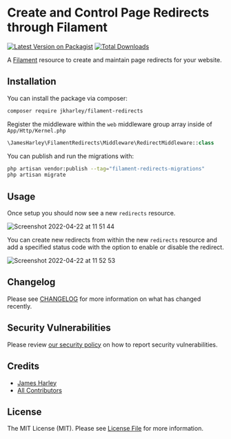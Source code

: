# Create and Control Page Redirects through Filament 

[![Latest Version on Packagist](https://img.shields.io/packagist/v/jkharley/filament-redirects.svg?style=flat-square)](https://packagist.org/packages/:vendor_slug/:package_slug)
[![Total Downloads](https://img.shields.io/packagist/dt/jkharley/filament-redirects.svg?style=flat-square)](https://packagist.org/packages/jkharley/filament-redirects)

A [Filament](https://filamentphp.com/) resource to create and maintain page redirects for your website.

## Installation

You can install the package via composer:

```bash
composer require jkharley/filament-redirects
```

Register the middleware within the `web` middleware group array inside of `App/Http/Kernel.php`
```php
\JamesHarley\FilamentRedirects\Middleware\RedirectMiddleware::class
```

You can publish and run the migrations with:

```bash
php artisan vendor:publish --tag="filament-redirects-migrations"
php artisan migrate
```

## Usage
Once setup you should now see a new `redirects` resource.

![Screenshot 2022-04-22 at 11 51 44](https://user-images.githubusercontent.com/27085725/164701067-1faeb7f9-b7b7-4a05-a057-8de085c28430.png)

You can create new redirects from within the new `redirects` resource and add a specified status code with the option to enable or disable the redirect.

![Screenshot 2022-04-22 at 11 52 53](https://user-images.githubusercontent.com/27085725/164701219-57b173c7-04e3-4ef4-8a47-ea992d6c718b.png)

## Changelog

Please see [CHANGELOG](CHANGELOG.md) for more information on what has changed recently.

## Security Vulnerabilities

Please review [our security policy](../../security/policy) on how to report security vulnerabilities.

## Credits

- [James Harley](https://github.com/jkharley)
- [All Contributors](../../contributors)

## License

The MIT License (MIT). Please see [License File](LICENSE.md) for more information.
